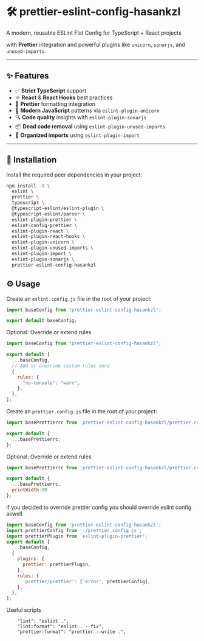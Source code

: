 # 🛠️ prettier-eslint-config-hasankzl

A modern, reusable ESLint Flat Config for TypeScript + React projects 

with **Prettier** integration and powerful plugins like `unicorn`, `sonarjs`, and `unused-imports`.

---

## ✨ Features

- ✅ **Strict TypeScript** support
- ⚛️ **React** & **React Hooks** best practices
- 🎨 **Prettier** formatting integration
- 🦄 **Modern JavaScript** patterns via `eslint-plugin-unicorn`
- 🔍 **Code quality** insights with `eslint-plugin-sonarjs`
- 📦 **Dead code removal** using `eslint-plugin-unused-imports`
- 📐 **Organized imports** using `eslint-plugin-import`

---

## 🚀 Installation

Install the required peer dependencies in your project:

```bash
npm install -D \
  eslint \
  prettier \
  typescript \
  @typescript-eslint/eslint-plugin \
  @typescript-eslint/parser \
  eslint-plugin-prettier \
  eslint-config-prettier \
  eslint-plugin-react \
  eslint-plugin-react-hooks \
  eslint-plugin-unicorn \
  eslint-plugin-unused-imports \
  eslint-plugin-import \
  eslint-plugin-sonarjs \
  prettier-eslint-config-hasankzl
```

## ⚙️ Usage

Create an `eslint.config.js` file in the root of your project:

```js
import baseConfig from "prettier-eslint-config-hasankzl";

export default baseConfig;
```

Optional: Override or extend rules

```js
import baseConfig from "prettier-eslint-config-hasankzl";

export default [
  ...baseConfig,
  // Add or override custom rules here
  {
    rules: {
      "no-console": "warn",
    },
  },
];
```
Create an `prettier.config.js` file in the root of your project:

```js
import basePrettierrc from 'prettier-eslint-config-hasankzl/prettier.config.js';

export default {
  ...basePrettierrc,
};

```

Optional: Override or extend rules

```js
import basePrettierrc from 'prettier-eslint-config-hasankzl/prettier.config.js';

export default {
  ...basePrettierrc,
  printWidth:80
};

```
if you decided to override prettier config you should override eslint config aswell

```js
import baseConfig from 'prettier-eslint-config-hasankzl';
import prettierConfig from './prettier.config.js';
import prettierPlugin from 'eslint-plugin-prettier';
export default [
  ...baseConfig,
  {
    plugins: {
      prettier: prettierPlugin,
    },
    rules: {
      'prettier/prettier': ['error', prettierConfig],
    },
  },
];
```

Useful scripts

```
    "lint": "eslint .",
    "lint:format": "eslint . --fix",
    "prettier:format": "prettier --write .",
```

